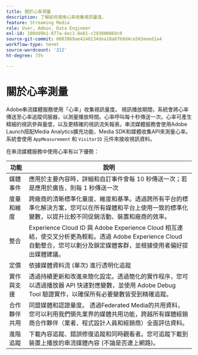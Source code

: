 ```yaml
---
title: 關於心率測量
description: 了解如何使用心率收集視訊量度。
feature: Streaming Media
role: User, Admin, Data Engineer
exl-id: 180dd9b1-877a-4ec1-8e81-c293800069c0
source-git-commit: 0083869ae4248134dea18a87b9d4ce563eeed1a4
workflow-type: tm+mt
source-wordcount: '312'
ht-degree: 75%

---
```


# 關於心率測量

Adobe串流媒體服務使用「心率」收集視訊量度。 視訊播放期間，系統會將心率傳送至心率追蹤伺服器，以測量播放時間。心率呼叫每十秒傳送一次。心率可產生精細的視訊參與量度，以及更精確的視訊流失報表。串流媒體服務會使用Adobe Launch搭配Media Analytics擴充功能、Media SDK和媒體收集API來測量心率。 系統會使用 `AppMeasurement` 和 `VisitorID` 元件來接收視訊資料。

在串流媒體服務中使用心率有以下優勢：

| 功能 | 說明 |
|---|---|
| 媒體事件 | 應用於主要內容時，詳細和自訂事件會每 10 秒傳送一次；若是應用於廣告，則每 1 秒傳送一次 |
| 度量和維度 | 跨廠商的清晰標準化量度、維度和基準。透過跨所有平台的標準化解決方案，您可以在所有媒體和平台上使用一致的標準化變數，以提升比較不同促銷活動、裝置和廠商的效率。 |
| 整合 | Experience Cloud ID 與 Adobe Experience Cloud 相互連結，使交叉分析更為輕鬆。透過 Adobe Experience Cloud 自動整合，您可以劃分及鎖定媒體客群，並根據使用者偏好提出媒體建議。 |
| 定價 | 依據媒體資料流 (單次) 進行透明化追蹤 |
| 實作與支援 | 透過持續更新和改進來簡化設定。透過簡化的實作程序，您可以透過播放器 API 快速對應變數，並使用 Adobe Debug Tool 驗證實作，以確保所有必要變數皆受到精確追蹤。 |
| 合作夥伴共用 | 同盟媒體和認證量度。 透過Federated Media的共用資料，您可以利用我們領先業界的媒體共用功能，跨越所有媒體經銷商合作夥伴（業者、程式設計人員和經銷商）全面評估資料。 |
| 進階追蹤 | 下載內容追蹤、錯誤修復追蹤和同時觀看者。您可追蹤下載到裝置上播放的串流媒體內容 (不論是否連上網路)。 |
